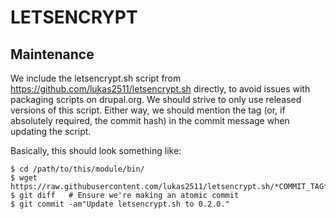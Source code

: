 LETSENCRYPT
===========

Maintenance
-----------

We include the letsencrypt.sh script from https://github.com/lukas2511/letsencrypt.sh directly, to avoid issues with packaging scripts on drupal.org. We should strive to only use released versions of this script. Either way, we should mention the tag (or, if absolutely required, the commit hash) in the commit message when updating the script.

Basically, this should look something like:

    $ cd /path/to/this/module/bin/
    $ wget https://raw.githubusercontent.com/lukas2511/letsencrypt.sh/*COMMIT_TAG*/letsencrypt.sh
    $ git diff   # Ensure we're making an atomic commit
    $ git commit -am"Update letsencrypt.sh to 0.2.0."

